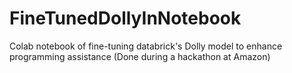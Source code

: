 # FineTunedDollyInNotebook
Colab notebook of fine-tuning databrick's Dolly model to enhance programming assistance (Done during a hackathon at Amazon)
